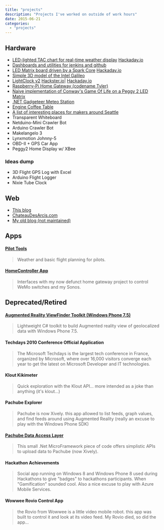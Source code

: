 ```yaml
---
title: "projects"
description: "Projects I've worked on outside of work hours"
date: 2015-06-21
categories:
  - "projects"
---
```


Hardware
--------
* [LED-lighted TAC chart for real-time weather display](https://github.com/pierreca/ledtac) [Hackaday.io](https://hackaday.io/project/28354-lighted-tac-chart-with-weather-information)
* [Dashboards and utilities for jenkins and github](https://github.com/pierreca/dashboards)
* [LED Matrix board driven by a Spark Core](https://github.com/pierreca/SparkLedMatrix) [Hackaday.io](https://hackaday.io/project/28362-particle-core-led-matrix)
* [Simple 3D model of the Intel Galileo](https://github.com/pierreca/Galileo)
* [LightClock v2](https://github.com/pierreca/LightClock) [Hackster.io](http://www.hackster.io/pierreca/lightclock)| [Hackaday.io](https://hackaday.io/project/2330-LightClock)
* [Raspberry-Pi Home Gateway (codename Tyler)](https://github.com/pierreca/Tyler)
* [Naive implementation of Conway's Game Of Life on a Peggy 2 LED Matrix](https://github.com/pierreca/Peggy2GameOfLife)
* [.NET Gadgeteer Meteo Station](http://blogs.msdn.com/b/pierreca/archive/2012/07/11/prototyping-a-connected-object-using-the-net-gadgeteer-the-example-of-a-steampunk-meteo-station.aspx)
* [Engine Coffee Table](http://pierreca.github.io/blog/2014/08/12/building-a-coffee-table-with-engine-blocks/)
* [A list of interesting places for makers around Seattle](http://pierreca.github.io/blog/2014/08/05/maker-friendly-places-around-seattle/)
* Transparent Whiteboard
* Netduino-Mini Crawler Bot
* Arduino Crawler Bot
* Makelangelo 3
* Lynxmotion Johnny-5
* OBD-II + GPS Car App
* Peggy2 Home Display w/ XBee

### Ideas dump
* 3D Flight GPS Log with Excel
* Arduino Flight Logger
* Nixie Tube Clock

Web
---
* [This blog](http://pierreca.github.io)
* [ChateauDesArcis.com](http://www.chateaudesarcis.com)
* [My old blog (not maintained)](http://blogs/msdn.com/pierreca)

Apps
----
#### [Pilot Tools](https://github.com/pierreca/PilotTools)
> Weather and basic flight planning for pilots.

#### [HomeController App](https://github.com/pierreca/HomeControllerApp)
> Interfaces with my now defunct home gateway project to control WeMo switches and my Sonos.

Deprecated/Retired
------------------
#### [Augmented Reality ViewFinder Toolkit (Windows Phone 7.5)](http://arvftoolkit.codeplex.com)
> Lightweight C# toolkit to build Augmented reality view of geolocalized data with Windows Phone 7.5.

#### Techdays 2010 Conference Official Application
> The Microsoft Techdays is the largest tech conference in France, organized by Microsoft, where over 16,000 visitors converge each year to get the latest on Microsoft Developer and IT technologies.

#### Klout Kikimeter
> Quick exploration with the Klout API... more intended as a joke than anything (it's klout...)

#### Pachube Explorer
> Pachube is now Xively. this app allowed to list feeds, graph values, and find feeds around using Augmented Reality (really an excuse to play with the Windows Phone SDK)

#### [Pachube Data Access Layer](http://pachubedal.codeplex.com)
> This small .Net MicroFramework piece of code offers simplistic APIs to upload data to Pachube (now Xively).

#### Hackathon Achievements
> Social app running on Windows 8 and Windows Phone 8 used during Hackathons to give "badges" to hackathons participants. When "Gamification" sounded cool. Also a nice excuse to play with Azure Mobile Services.

#### Wowwee Rovio Control App
> the Rovio from Wowwee is a little video mobile robot. this app was built to control it and look at its video feed. My Rovio died, so did the app...

